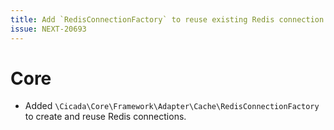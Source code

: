```yaml
---
title: Add `RedisConnectionFactory` to reuse existing Redis connection
issue: NEXT-20693
---
```

# Core
* Added `\Cicada\Core\Framework\Adapter\Cache\RedisConnectionFactory` to create and reuse Redis connections.

